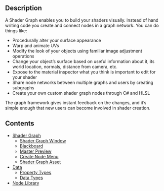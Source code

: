 ## Description

A Shader Graph enables you to build your shaders visually. Instead of hand writing code you create and connect nodes in a graph network. You can do things like:

* Procedurally alter your surface appearance
* Warp and animate UVs
* Modify the look of your objects using familiar image adjustment operations
* Change your object’s surface based on useful information about it, its world location, normals, distance from camera, etc.
* Expose to the material inspector what you think is important to edit for your shader
* Share node networks between multiple graphs and users by creating subgraphs
* Create your own custom shader graph nodes through C# and HLSL

The graph framework gives instant feedback on the changes, and it’s simple enough that new users can become involved in shader creation.

## Contents
* [Shader Graph](https://github.com/Unity-Technologies/ShaderGraph/wiki/Shader-Graph)
   * [Shader Graph Window](https://github.com/Unity-Technologies/ShaderGraph/wiki/Shader-Graph-Window)
   * [Blackboard](https://github.com/Unity-Technologies/ShaderGraph/wiki/Blackboard)
   * [Master Preview](https://github.com/Unity-Technologies/ShaderGraph/wiki/Master-Preview)
   * [Create Node Menu](https://github.com/Unity-Technologies/ShaderGraph/wiki/Create-Node-Menu)
   * [Shader Graph Asset](https://github.com/Unity-Technologies/ShaderGraph/wiki/Shader-Graph-Asset)
* [Data](https://github.com/Unity-Technologies/ShaderGraph/wiki/Data)
   * [Property Types](https://github.com/Unity-Technologies/ShaderGraph/wiki/Property-Types)
   * [Data Types](https://github.com/Unity-Technologies/ShaderGraph/wiki/Data-Types)
* [Node Library](https://github.com/Unity-Technologies/ShaderGraph/wiki/Node-Library)
